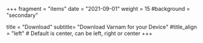 +++
fragment = "items"
date = "2021-09-01"
weight = 15
#background = "secondary"

title = "Download"
subtitle= "Download Varnam for your Device"
#title_align = "left" # Default is center, can be left, right or center 
+++ 
